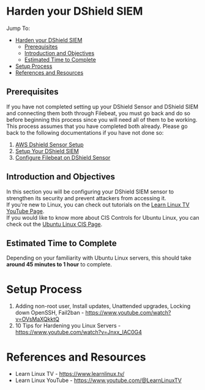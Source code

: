 # Harden your DShield SIEM
Jump To:
- [Harden your DShield SIEM](#harden-your-dshield-siem)
  - [Prerequisites](#prerequisites)
  - [Introduction and Objectives](#introduction-and-objectives)
  - [Estimated Time to Complete](#estimated-time-to-complete)
- [Setup Process](#setup-process)
- [References and Resources](#references-and-resources)

## Prerequisites

If you have not completed setting up your DShield Sensor and DShield SIEM and connecting them both through Filebeat, you must go back and do so before beginning this process since you will need all of them to be working. <br>
This process assumes that you have completed both already. Please go back to the following documentations if you have not done so: <br>

1. [AWS Dshield Sensor Setup](./1.%20AWS%20DShield%20Sensor%20Setup.md)
2. [Setup Your DShield SIEM](./2.%20Setup%20Your%20DShield%20SIEM.md)
3. [Configure Filebeat on DShield Sensor](./3.%20Configure%20Filebeat%20on%20DShield%20Sensor.md)

## Introduction and Objectives
In this section you will be configuring your DShield SIEM sensor to strengthen its security and prevent attackers from accessing it. <br>
If you're new to Linux, you can check out tutorials on the [Learn Linux TV YouTube Page](https://www.youtube.com/@LearnLinuxTV).<br>
If you would like to know more about CIS Controls for Ubuntu Linux, you can check out the [Ubuntu Linux CIS Page](https://www.cisecurity.org/benchmark/ubuntu_linux). <br>

## Estimated Time to Complete

Depending on your familiarity with Ubuntu Linux servers, this should take <b>around 45 minutes to 1 hour</b> to complete. <br>

# Setup Process

1. Adding non-root user, Install updates, Unattended upgrades, Locking down OpenSSH, Fail2ban - https://www.youtube.com/watch?v=OVsMaXQkktQ
2. 10 Tips for Hardening you Linux Servers - https://www.youtube.com/watch?v=Jnxx_IAC0G4

# References and Resources

- Learn Linux TV - https://www.learnlinux.tv/
- Learn Linux YouTube - https://www.youtube.com/@LearnLinuxTV